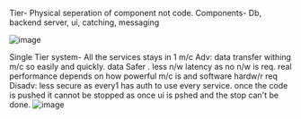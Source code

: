 Tier- Physical seperation of component not code.
Components- Db, backend server, ui, catching, messaging

![image](https://user-images.githubusercontent.com/46372483/132997988-c25ec42d-6564-4594-b6b1-c112ac8b14ea.png)

Single Tier system- All the services stays in 1 m/c
Adv:
data transfer withing m/c so easily and quickly. data Safer . less n/w latency as no n/w is req.
real performance depends on how powerful m/c is and software hardw/r req
Disadv:
less secure as every1 has auth to use every service.
once the code is pushed it cannot be stopped as once ui is pshed and the stop can't be done.
![image](https://user-images.githubusercontent.com/46372483/133000887-f26421d6-5606-4b25-8f7f-e79de65fe482.png)



